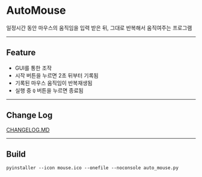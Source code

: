 # AutoMouse

일정시간 동안 마우스의 움직임을 입력 받은 뒤, 그대로 반복해서 움직여주는 프로그램

---

## Feature

- GUI를 통한 조작
- 시작 버튼을 누르면 2초 뒤부터 기록됨
- 기록된 마우스 움직임이 반복재생됨
- 실행 중 `Q` 버튼을 누르면 종료됨


---

## Change Log

[CHANGELOG.MD](https://github.com/syki66/auto-mouse/blob/master/CHANGELOG.MD)

---

## Build

```
pyinstaller --icon mouse.ico --onefile --noconsole auto_mouse.py
```